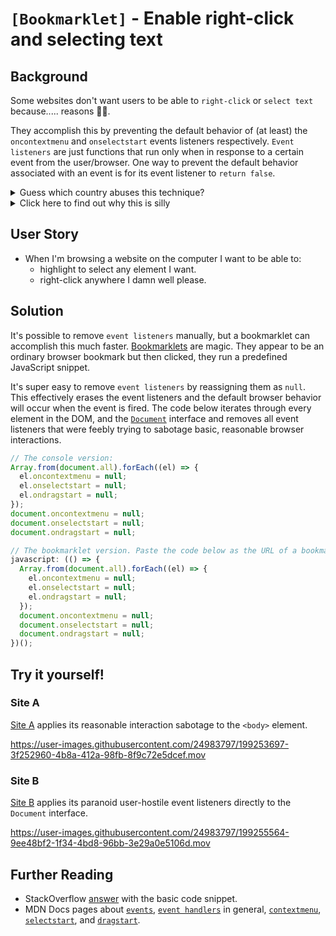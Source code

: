 # `[Bookmarklet]` - Enable right-click and selecting text

## Background

Some websites don't want users to be able to `right-click` or `select text` because..... reasons 🤷‍♂️.

They accomplish this by preventing the default behavior of (at least) the `oncontextmenu` and `onselectstart` events listeners respectively. `Event listeners` are just functions that run only when in response to a certain event from the user/browser. One way to prevent the default behavior associated with an event is for its event listener to `return false`.

<details>
    <summary>Guess which country abuses this technique?</summary>
    <h1>🇰🇷 South Korea</h1>
</details>

<details>
    <summary>Click here to find out why this is silly</summary>
For some reasons, those websites are overly protective of their precious content. They're paranoid that someone will steal it. This technique only prevents the most casual users copying and pasting text or images into a search engine, on social media, or on their blog. A slightly more motivated user could easily bypass these "protections" in mere seconds. This is because when a user browses a website, (pretty much) <strong>all</strong> the website's code is sent to the user. Once it's on their computer, they can do anything they want, including copy every bit of it. These measures are silly because they make things more difficult for the most casual and innocent/harmless users while doing nothing to stop a more determined website/content thief.
</details>

## User Story

- When I'm browsing a website on the computer I want to be able to:
  - highlight to select any element I want.
  - right-click anywhere I damn well please.

## Solution

It's possible to remove `event listeners` manually, but a bookmarklet can accomplish this much faster. [Bookmarklets](https://www.freecodecamp.org/news/what-are-bookmarklets/) are magic. They appear to be an ordinary browser bookmark but then clicked, they run a predefined JavaScript snippet.

It's super easy to remove `event listeners` by reassigning them as `null`. This effectively erases the event listeners and the default browser behavior will occur when the event is fired. The code below iterates through every element in the DOM, and the [`Document`](https://developer.mozilla.org/en-US/docs/Web/API/Document) interface and removes all event listeners that were feebly trying to sabotage basic, reasonable browser interactions.

```js
// The console version:
Array.from(document.all).forEach((el) => {
  el.oncontextmenu = null;
  el.onselectstart = null;
  el.ondragstart = null;
});
document.oncontextmenu = null;
document.onselectstart = null;
document.ondragstart = null;

// The bookmarklet version. Paste the code below as the URL of a bookmark, then click the bookmark to run it.
javascript: (() => {
  Array.from(document.all).forEach((el) => {
    el.oncontextmenu = null;
    el.onselectstart = null;
    el.ondragstart = null;
  });
  document.oncontextmenu = null;
  document.onselectstart = null;
  document.ondragstart = null;
})();
```

## Try it yourself!

### Site A

[Site A](https://www.gukjenews.com/news/articleView.html?idxno=2580291) applies its reasonable interaction sabotage to the `<body>` element.

https://user-images.githubusercontent.com/24983797/199253697-3f252960-4b8a-412a-98fb-8f9c72e5dcef.mov

### Site B

[Site B](https://ideas0419.com/654) applies its paranoid user-hostile event listeners directly to the `Document` interface.

https://user-images.githubusercontent.com/24983797/199255564-9ee48bf2-1f34-4bd8-96bb-3e29a0e5106d.mov

## Further Reading

- StackOverflow [answer](https://stackoverflow.com/a/66295628/10117759) with the basic code snippet.
- MDN Docs pages about [`events`](https://developer.mozilla.org/en-US/docs/Web/Events), [`event handlers`](https://developer.mozilla.org/en-US/docs/Web/Events/Event_handlers) in general, [`contextmenu`](https://developer.mozilla.org/en-US/docs/Web/API/Element/contextmenu_event), [`selectstart`](https://developer.mozilla.org/en-US/docs/Web/API/XRSession/selectstart_event), and [`dragstart`](https://developer.mozilla.org/en-US/docs/Web/API/HTMLElement/dragstart_event).
